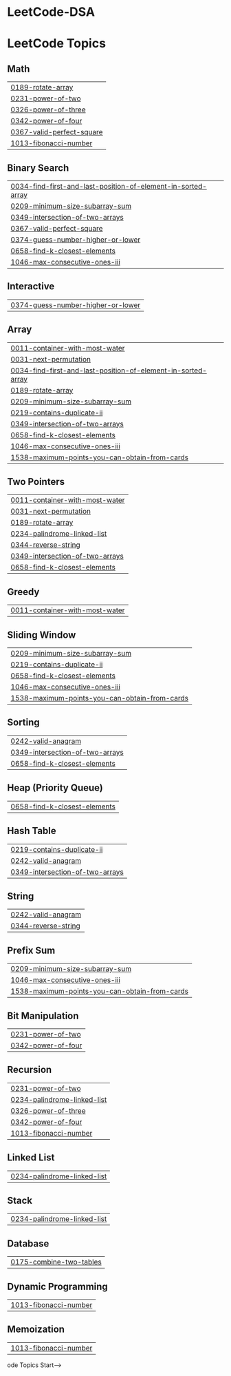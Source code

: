 # LeetCode-DSA

<!---LeetCode Topics Start-->
# LeetCode Topics
## Math
|  |
| ------- |
| [0189-rotate-array](https://github.com/amulyakurapat/LeetCode-DSA/tree/master/0189-rotate-array) |
| [0231-power-of-two](https://github.com/amulyakurapat/LeetCode-DSA/tree/master/0231-power-of-two) |
| [0326-power-of-three](https://github.com/amulyakurapat/LeetCode-DSA/tree/master/0326-power-of-three) |
| [0342-power-of-four](https://github.com/amulyakurapat/LeetCode-DSA/tree/master/0342-power-of-four) |
| [0367-valid-perfect-square](https://github.com/amulyakurapat/LeetCode-DSA/tree/master/0367-valid-perfect-square) |
| [1013-fibonacci-number](https://github.com/amulyakurapat/LeetCode-DSA/tree/master/1013-fibonacci-number) |
## Binary Search
|  |
| ------- |
| [0034-find-first-and-last-position-of-element-in-sorted-array](https://github.com/amulyakurapat/LeetCode-DSA/tree/master/0034-find-first-and-last-position-of-element-in-sorted-array) |
| [0209-minimum-size-subarray-sum](https://github.com/amulyakurapat/LeetCode-DSA/tree/master/0209-minimum-size-subarray-sum) |
| [0349-intersection-of-two-arrays](https://github.com/amulyakurapat/LeetCode-DSA/tree/master/0349-intersection-of-two-arrays) |
| [0367-valid-perfect-square](https://github.com/amulyakurapat/LeetCode-DSA/tree/master/0367-valid-perfect-square) |
| [0374-guess-number-higher-or-lower](https://github.com/amulyakurapat/LeetCode-DSA/tree/master/0374-guess-number-higher-or-lower) |
| [0658-find-k-closest-elements](https://github.com/amulyakurapat/LeetCode-DSA/tree/master/0658-find-k-closest-elements) |
| [1046-max-consecutive-ones-iii](https://github.com/amulyakurapat/LeetCode-DSA/tree/master/1046-max-consecutive-ones-iii) |
## Interactive
|  |
| ------- |
| [0374-guess-number-higher-or-lower](https://github.com/amulyakurapat/LeetCode-DSA/tree/master/0374-guess-number-higher-or-lower) |
## Array
|  |
| ------- |
| [0011-container-with-most-water](https://github.com/amulyakurapat/LeetCode-DSA/tree/master/0011-container-with-most-water) |
| [0031-next-permutation](https://github.com/amulyakurapat/LeetCode-DSA/tree/master/0031-next-permutation) |
| [0034-find-first-and-last-position-of-element-in-sorted-array](https://github.com/amulyakurapat/LeetCode-DSA/tree/master/0034-find-first-and-last-position-of-element-in-sorted-array) |
| [0189-rotate-array](https://github.com/amulyakurapat/LeetCode-DSA/tree/master/0189-rotate-array) |
| [0209-minimum-size-subarray-sum](https://github.com/amulyakurapat/LeetCode-DSA/tree/master/0209-minimum-size-subarray-sum) |
| [0219-contains-duplicate-ii](https://github.com/amulyakurapat/LeetCode-DSA/tree/master/0219-contains-duplicate-ii) |
| [0349-intersection-of-two-arrays](https://github.com/amulyakurapat/LeetCode-DSA/tree/master/0349-intersection-of-two-arrays) |
| [0658-find-k-closest-elements](https://github.com/amulyakurapat/LeetCode-DSA/tree/master/0658-find-k-closest-elements) |
| [1046-max-consecutive-ones-iii](https://github.com/amulyakurapat/LeetCode-DSA/tree/master/1046-max-consecutive-ones-iii) |
| [1538-maximum-points-you-can-obtain-from-cards](https://github.com/amulyakurapat/LeetCode-DSA/tree/master/1538-maximum-points-you-can-obtain-from-cards) |
## Two Pointers
|  |
| ------- |
| [0011-container-with-most-water](https://github.com/amulyakurapat/LeetCode-DSA/tree/master/0011-container-with-most-water) |
| [0031-next-permutation](https://github.com/amulyakurapat/LeetCode-DSA/tree/master/0031-next-permutation) |
| [0189-rotate-array](https://github.com/amulyakurapat/LeetCode-DSA/tree/master/0189-rotate-array) |
| [0234-palindrome-linked-list](https://github.com/amulyakurapat/LeetCode-DSA/tree/master/0234-palindrome-linked-list) |
| [0344-reverse-string](https://github.com/amulyakurapat/LeetCode-DSA/tree/master/0344-reverse-string) |
| [0349-intersection-of-two-arrays](https://github.com/amulyakurapat/LeetCode-DSA/tree/master/0349-intersection-of-two-arrays) |
| [0658-find-k-closest-elements](https://github.com/amulyakurapat/LeetCode-DSA/tree/master/0658-find-k-closest-elements) |
## Greedy
|  |
| ------- |
| [0011-container-with-most-water](https://github.com/amulyakurapat/LeetCode-DSA/tree/master/0011-container-with-most-water) |
## Sliding Window
|  |
| ------- |
| [0209-minimum-size-subarray-sum](https://github.com/amulyakurapat/LeetCode-DSA/tree/master/0209-minimum-size-subarray-sum) |
| [0219-contains-duplicate-ii](https://github.com/amulyakurapat/LeetCode-DSA/tree/master/0219-contains-duplicate-ii) |
| [0658-find-k-closest-elements](https://github.com/amulyakurapat/LeetCode-DSA/tree/master/0658-find-k-closest-elements) |
| [1046-max-consecutive-ones-iii](https://github.com/amulyakurapat/LeetCode-DSA/tree/master/1046-max-consecutive-ones-iii) |
| [1538-maximum-points-you-can-obtain-from-cards](https://github.com/amulyakurapat/LeetCode-DSA/tree/master/1538-maximum-points-you-can-obtain-from-cards) |
## Sorting
|  |
| ------- |
| [0242-valid-anagram](https://github.com/amulyakurapat/LeetCode-DSA/tree/master/0242-valid-anagram) |
| [0349-intersection-of-two-arrays](https://github.com/amulyakurapat/LeetCode-DSA/tree/master/0349-intersection-of-two-arrays) |
| [0658-find-k-closest-elements](https://github.com/amulyakurapat/LeetCode-DSA/tree/master/0658-find-k-closest-elements) |
## Heap (Priority Queue)
|  |
| ------- |
| [0658-find-k-closest-elements](https://github.com/amulyakurapat/LeetCode-DSA/tree/master/0658-find-k-closest-elements) |
## Hash Table
|  |
| ------- |
| [0219-contains-duplicate-ii](https://github.com/amulyakurapat/LeetCode-DSA/tree/master/0219-contains-duplicate-ii) |
| [0242-valid-anagram](https://github.com/amulyakurapat/LeetCode-DSA/tree/master/0242-valid-anagram) |
| [0349-intersection-of-two-arrays](https://github.com/amulyakurapat/LeetCode-DSA/tree/master/0349-intersection-of-two-arrays) |
## String
|  |
| ------- |
| [0242-valid-anagram](https://github.com/amulyakurapat/LeetCode-DSA/tree/master/0242-valid-anagram) |
| [0344-reverse-string](https://github.com/amulyakurapat/LeetCode-DSA/tree/master/0344-reverse-string) |
## Prefix Sum
|  |
| ------- |
| [0209-minimum-size-subarray-sum](https://github.com/amulyakurapat/LeetCode-DSA/tree/master/0209-minimum-size-subarray-sum) |
| [1046-max-consecutive-ones-iii](https://github.com/amulyakurapat/LeetCode-DSA/tree/master/1046-max-consecutive-ones-iii) |
| [1538-maximum-points-you-can-obtain-from-cards](https://github.com/amulyakurapat/LeetCode-DSA/tree/master/1538-maximum-points-you-can-obtain-from-cards) |
## Bit Manipulation
|  |
| ------- |
| [0231-power-of-two](https://github.com/amulyakurapat/LeetCode-DSA/tree/master/0231-power-of-two) |
| [0342-power-of-four](https://github.com/amulyakurapat/LeetCode-DSA/tree/master/0342-power-of-four) |
## Recursion
|  |
| ------- |
| [0231-power-of-two](https://github.com/amulyakurapat/LeetCode-DSA/tree/master/0231-power-of-two) |
| [0234-palindrome-linked-list](https://github.com/amulyakurapat/LeetCode-DSA/tree/master/0234-palindrome-linked-list) |
| [0326-power-of-three](https://github.com/amulyakurapat/LeetCode-DSA/tree/master/0326-power-of-three) |
| [0342-power-of-four](https://github.com/amulyakurapat/LeetCode-DSA/tree/master/0342-power-of-four) |
| [1013-fibonacci-number](https://github.com/amulyakurapat/LeetCode-DSA/tree/master/1013-fibonacci-number) |
## Linked List
|  |
| ------- |
| [0234-palindrome-linked-list](https://github.com/amulyakurapat/LeetCode-DSA/tree/master/0234-palindrome-linked-list) |
## Stack
|  |
| ------- |
| [0234-palindrome-linked-list](https://github.com/amulyakurapat/LeetCode-DSA/tree/master/0234-palindrome-linked-list) |
## Database
|  |
| ------- |
| [0175-combine-two-tables](https://github.com/amulyakurapat/LeetCode-DSA/tree/master/0175-combine-two-tables) |
## Dynamic Programming
|  |
| ------- |
| [1013-fibonacci-number](https://github.com/amulyakurapat/LeetCode-DSA/tree/master/1013-fibonacci-number) |
## Memoization
|  |
| ------- |
| [1013-fibonacci-number](https://github.com/amulyakurapat/LeetCode-DSA/tree/master/1013-fibonacci-number) |
<!---LeetCode Topics End-->ode Topics Start-->
